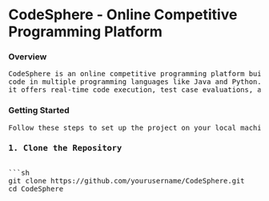 <h1>CodeSphere - Online Competitive Programming Platform </h1>
<h3>Overview</h3>
<pre>
CodeSphere is an online competitive programming platform built using Django. It provides an interactive coding environment where users can write, compile, and execute 
code in multiple programming languages like Java and Python. The platform supports coding challenges, contests, user rankings, and problem submissions. Additionally, 
it offers real-time code execution, test case evaluations, and a leaderboard system to track user performance.
</pre>

<h3>Getting Started</h3>
<pre>
Follow these steps to set up the project on your local machine.
<h3><b>1. Clone the Repository</b></h3>
```sh 
git clone https://github.com/yourusername/CodeSphere.git
cd CodeSphere
</pre>
